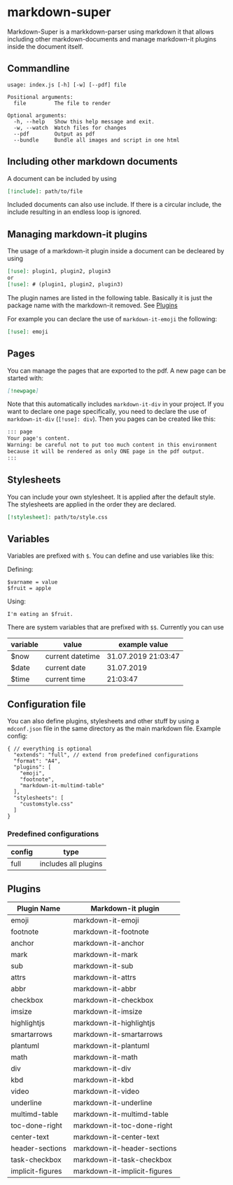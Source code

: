 # markdown-super

Markdown-Super is a markkdown-parser using markdown it that allows including other markdown-documents and manage markdown-it plugins inside the document itself.

## Commandline

```
usage: index.js [-h] [-w] [--pdf] file

Positional arguments:
  file         The file to render

Optional arguments:
  -h, --help   Show this help message and exit.
  -w, --watch  Watch files for changes
  --pdf        Output as pdf
  --bundle     Bundle all images and script in one html

```

## Including other markdown documents

A document can be included by using

```markdown
[!include]: path/to/file
```

Included documents can also use include.
If there is a circular include, the include resulting in an endless loop is ignored.

## Managing markdown-it plugins

The usage of a markdown-it plugin inside a document can be decleared by using

```markdown
[!use]: plugin1, plugin2, plugin3
or
[!use]: # (plugin1, plugin2, plugin3)
```

The plugin names are listed in the following table. Basically it is just the package name with the markdown-it removed. See [Plugins](#plugins)
 
For example you can declare the use of `markdown-it-emoji` the following:

```markdown
[!use]: emoji
```

## Pages

You can manage the pages that are exported to the pdf. A new page can be started with: 

```markdown
[!newpage]
```

Note that this automatically includes `markdown-it-div` in your project.
If you want to declare one page specifically, you need to declare the use of  `markdown-it-div` (`[!use]: div`). Then you pages can be created like this:

```markdown
::: page
Your page's content.
Warning: be careful not to put too much content in this environment
because it will be rendered as only ONE page in the pdf output.
:::
```

## Stylesheets

You can include your own stylesheet. It is applied after the default style. The stylesheets are applied in the order they are declared.

```markdown
[!stylesheet]: path/to/style.css
```

## Variables

Variables are prefixed with `$`.
You can define and use variables like this:

Defining:
```
$varname = value
$fruit = apple
```

Using:
```
I'm eating an $fruit.
```

There are system variables that are prefixed with `$$`.
Currently you can use

variable | value           | example value     
---------|-----------------|--------------
$now     | current datetime| 31.07.2019 21:03:47
$date    | current date    | 31.07.2019
$time    | current time    | 21:03:47


## Configuration file

You can also define plugins, stylesheets and other stuff by using a `mdconf.json` file in the same directory as the main markdown file. Example config:

```json5
{ // everything is optional
  "extends": "full", // extend from predefined configurations
  "format": "A4",
  "plugins": [
    "emoji",
    "footnote",
    "markdown-it-multimd-table"
  ],
  "stylesheets": [
    "customstyle.css"
  ]
}
```

### Predefined configurations

config | type
-------|-----
full   | includes all plugins

## Plugins

Plugin Name      |  Markdown-it plugin
-----------------|---------------------
emoji            | markdown-it-emoji
footnote         | markdown-it-footnote
anchor           | markdown-it-anchor
mark             | markdown-it-mark
sub              | markdown-it-sub
attrs            | markdown-it-attrs
abbr             | markdown-it-abbr
checkbox         | markdown-it-checkbox
imsize           | markdown-it-imsize
highlightjs      | markdown-it-highlightjs
smartarrows      | markdown-it-smartarrows
plantuml         | markdown-it-plantuml
math             | markdown-it-math
div              | markdown-it-div
kbd              | markdown-it-kbd
video            | markdown-it-video
underline        | markdown-it-underline
multimd-table    | markdown-it-multimd-table
toc-done-right   | markdown-it-toc-done-right
center-text      | markdown-it-center-text
header-sections  | markdown-it-header-sections
task-checkbox    | markdown-it-task-checkbox
implicit-figures | markdown-it-implicit-figures
